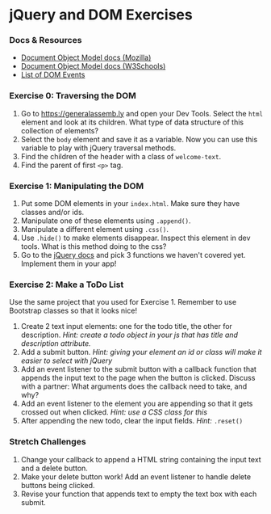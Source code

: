 # jQuery and DOM Exercises

### Docs & Resources

* [Document Object Model docs (Mozilla)](https://developer.mozilla.org/en-US/docs/Web/API/document)
* [Document Object Model docs (W3Schools)](http://www.w3schools.com/jsref/dom_obj_document.asp)
* [List of DOM Events](https://developer.mozilla.org/en-US/docs/Web/Events)

### Exercise 0: Traversing the DOM

1. Go to https://generalassemb.ly and open your Dev Tools. Select the `html` element and look at its children. What type of data structure of this collection of elements?
1. Select the `body` element and save it as a variable. Now you can use this variable to play with jQuery traversal methods.
1. Find the children of the header with a class of `welcome-text`.
1. Find the parent of first `<p>` tag.

### Exercise 1: Manipulating the DOM
1. Put some DOM elements in your `index.html`. Make sure they have classes and/or ids.
1. Manipulate one of these elements using `.append()`.
1. Manipulate a different element using `.css()`.
1. Use `.hide()` to make elements disappear. Inspect this element in dev tools. What is this method doing to the css?
1. Go to the [jQuery docs](http://api.jquery.com/) and pick 3 functions we haven't covered yet. Implement them in your app!

### Exercise 2: Make a ToDo List
Use the same project that you used for Exercise 1. Remember to use Bootstrap classes so that it looks nice!
1. Create 2 text input elements: one for the todo title, the other for description. *Hint: create a todo object in your js that has title and description attribute.*
1. Add a submit button. *Hint: giving your element an id or class will make it easier to select with jQuery*
1. Add an event listener to the submit button with a callback function that appends the input text to the page when the button is clicked. Discuss with a partner: What arguments does the callback need to take, and why?
1. Add an event listener to the element you are appending so that it gets crossed out when clicked. *Hint: use a CSS class for this*
1. After appending the new todo, clear the input fields. *Hint:* `.reset()`

### Stretch Challenges
1. Change your callback to append a HTML string containing the input text and a delete button.
1. Make your delete button work! Add an event listener to handle delete buttons being clicked.
1. Revise your function that appends text to empty the text box with each submit.
